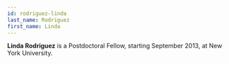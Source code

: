 ```yaml
---
id: rodriguez-linda
last_name: Rodriguez
first_name: Linda
---
```

**Linda Rodriguez** is a Postdoctoral Fellow, starting September 2013, at New York University.